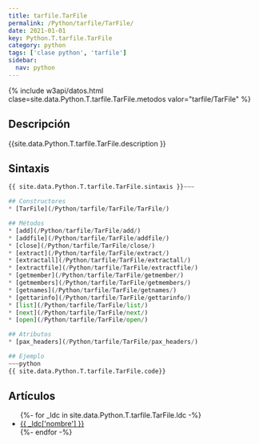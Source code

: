 ```yaml
---
title: tarfile.TarFile
permalink: /Python/tarfile/TarFile/
date: 2021-01-01
key: Python.T.tarfile.TarFile
category: python
tags: ['clase python', 'tarfile']
sidebar: 
  nav: python
---
```


{% include w3api/datos.html clase=site.data.Python.T.tarfile.TarFile.metodos valor="tarfile/TarFile" %}

## Descripción
{{site.data.Python.T.tarfile.TarFile.description }}

## Sintaxis
~~~python
{{ site.data.Python.T.tarfile.TarFile.sintaxis }}~~~

## Constructores
* [TarFile](/Python/tarfile/TarFile/TarFile/)

## Métodos
* [add](/Python/tarfile/TarFile/add/)
* [addfile](/Python/tarfile/TarFile/addfile/)
* [close](/Python/tarfile/TarFile/close/)
* [extract](/Python/tarfile/TarFile/extract/)
* [extractall](/Python/tarfile/TarFile/extractall/)
* [extractfile](/Python/tarfile/TarFile/extractfile/)
* [getmember](/Python/tarfile/TarFile/getmember/)
* [getmembers](/Python/tarfile/TarFile/getmembers/)
* [getnames](/Python/tarfile/TarFile/getnames/)
* [gettarinfo](/Python/tarfile/TarFile/gettarinfo/)
* [list](/Python/tarfile/TarFile/list/)
* [next](/Python/tarfile/TarFile/next/)
* [open](/Python/tarfile/TarFile/open/)

## Atributos
* [pax_headers](/Python/tarfile/TarFile/pax_headers/)

## Ejemplo
~~~python
{{ site.data.Python.T.tarfile.TarFile.code}}
~~~

## Artículos
<ul>
{%- for _ldc in site.data.Python.T.tarfile.TarFile.ldc -%}
   <li>
       <a href="{{_ldc['url'] }}">{{ _ldc['nombre'] }}</a>
   </li>
{%- endfor -%}
</ul>
